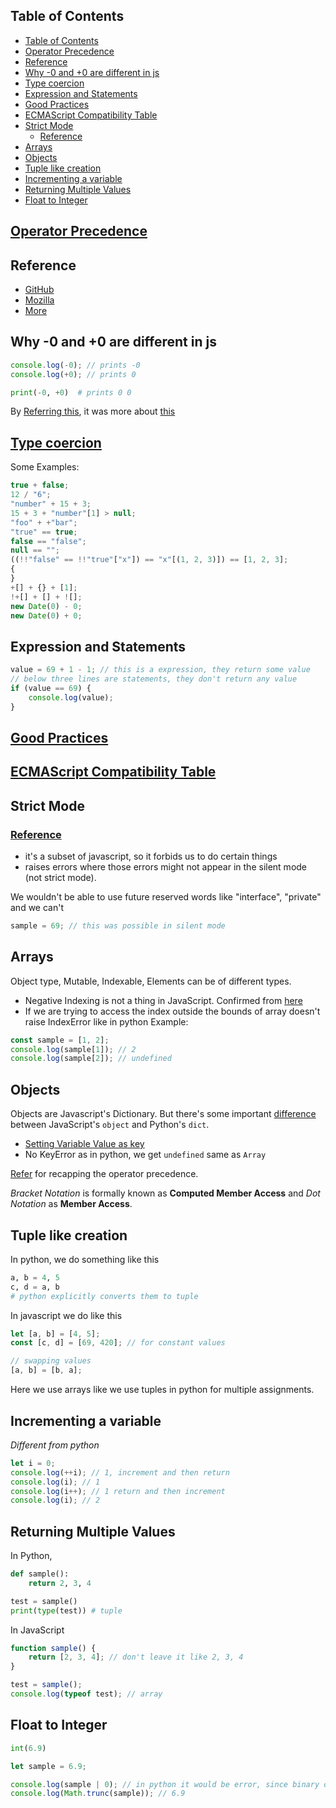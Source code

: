 ## Table of Contents

- [Table of Contents](#table-of-contents)
- [Operator Precedence](#operator-precedence)
- [Reference](#reference)
- [Why -0 and +0 are different in js](#why--0-and-0-are-different-in-js)
- [Type coercion](#type-coercion)
- [Expression and Statements](#expression-and-statements)
- [Good Practices](#good-practices)
- [ECMAScript Compatibility Table](#ecmascript-compatibility-table)
- [Strict Mode](#strict-mode)
	- [Reference](#reference-1)
- [Arrays](#arrays)
- [Objects](#objects)
- [Tuple like creation](#tuple-like-creation)
- [Incrementing a variable](#incrementing-a-variable)
- [Returning Multiple Values](#returning-multiple-values)
- [Float to Integer](#float-to-integer)

## [Operator Precedence](https://developer.mozilla.org/en-US/docs/Web/JavaScript/Reference/Operators/Operator_Precedence)

## Reference

-   [GitHub](https://github.com/jonasschmedtmann/complete-javascript-course)
-   [Mozilla](https://developer.mozilla.org/en-US/docs/Web/JavaScript/Guide/Introduction)
-   [More](https://developer.mozilla.org/en-US/docs/Web/JavaScript)

## Why -0 and +0 are different in js

```javascript
console.log(-0); // prints -0
console.log(+0); // prints 0
```

```python
print(-0, +0)  # prints 0 0
```

By [Referring this](https://stackoverflow.com/questions/7223717/differentiating-0-and-0), it was more about [this](https://softwareengineering.stackexchange.com/questions/280648/why-is-negative-zero-important)

## [Type coercion](https://www.freecodecamp.org/news/js-type-coercion-explained-27ba3d9a2839/)

Some Examples:

```javascript
true + false;
12 / "6";
"number" + 15 + 3;
15 + 3 + "number"[1] > null;
"foo" + +"bar";
"true" == true;
false == "false";
null == "";
((!!"false" == !!"true"["x"]) == "x"[(1, 2, 3)]) == [1, 2, 3];
{
}
+[] + {} + [1];
!+[] + [] + ![];
new Date(0) - 0;
new Date(0) + 0;
```

## Expression and Statements

```javascript
value = 69 + 1 - 1; // this is a expression, they return some value
// below three lines are statements, they don't return any value
if (value == 69) {
	console.log(value);
}
```

## [Good Practices](https://github.com/rwaldron/idiomatic.js)

## [ECMAScript Compatibility Table](https://kangax.github.io/compat-table/es6/)

## Strict Mode

### [Reference](https://developer.mozilla.org/en-US/docs/Web/JavaScript/Reference/Strict_mode)

-   it's a subset of javascript, so it forbids us to do certain things
-   raises errors where those errors might not appear in the silent mode (not strict mode).

We wouldn't be able to use future reserved words like "interface", "private"
and we can't

```javascript
sample = 69; // this was possible in silent mode
```

## Arrays

Object type, Mutable, Indexable, Elements can be of different types.

-   Negative Indexing is not a thing in JavaScript. Confirmed from [here](https://stackoverflow.com/questions/13618571/should-negative-indexes-in-javascript-arrays-contribute-to-array-length)
-   If we are trying to access the index outside the bounds of array doesn't raise IndexError like in python
    Example:

```javascript
const sample = [1, 2];
console.log(sample[1]); // 2
console.log(sample[2]); // undefined
```

## Objects

Objects are Javascript's Dictionary. But there's some important [difference](https://stackoverflow.com/questions/20987485/what-are-the-differences-between-python-dictionaries-vs-javascript-objects) between JavaScript's `object` and Python's `dict`.

-   [Setting Variable Value as key](https://stackoverflow.com/questions/11508463/javascript-set-object-key-by-variable)
-   No KeyError as in python, we get `undefined` same as `Array`

[Refer](https://developer.mozilla.org/en-US/docs/Web/JavaScript/Reference/Operators/Operator_Precedence#table) for recapping the operator precedence.

_Bracket Notation_ is formally known as **Computed Member Access** and _Dot Notation_ as **Member Access**.

## Tuple like creation

In python, we do something like this

```python
a, b = 4, 5
c, d = a, b
# python explicitly converts them to tuple
```

In javascript we do like this

```javascript
let [a, b] = [4, 5];
const [c, d] = [69, 420]; // for constant values

// swapping values
[a, b] = [b, a];
```

Here we use arrays like we use tuples in python for multiple assignments.

## Incrementing a variable

_Different from python_

```javascript
let i = 0;
console.log(++i); // 1, increment and then return
console.log(i); // 1
console.log(i++); // 1 return and then increment
console.log(i); // 2
```

## Returning Multiple Values

In Python,

```python
def sample():
	return 2, 3, 4

test = sample()
print(type(test)) # tuple
```

In JavaScript

```javascript
function sample() {
	return [2, 3, 4]; // don't leave it like 2, 3, 4
}

test = sample();
console.log(typeof test); // array
```

## Float to Integer

```python
int(6.9)
```

```javascript
let sample = 6.9;

console.log(sample | 0); // in python it would be error, since binary operators needs only int not float
console.log(Math.trunc(sample)); // 6.9
```
